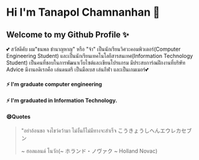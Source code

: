
# Hi I'm Tanapol Chamnanhan 👋
## Welcome to my Github Profile ✨

💕 สวัสดีคับ ผม"ธนพล ชำนาญหาญ" หรือ "จ้า" เป็นนักเรียนวิศวะคอมพิวเตอร์(Computer Engineering Student) และเป็นนักเรียนเทคโนโลยีสารสนเทศ(Information Technology Student) เป็นคนที่ชอบในการพัฒนาเว็บไซต์และเขียนโปรแกรม มีประสบการ์ณฝึกงานที่บริษัท Advice มีงานอดิเรกคือ เล่นดนตรี เป็นมือเบส เล่นกีฬา และเป็นเกมเมอร์💕

#### ⚡ I'm graduate computer engineering
#### ⚡ I'm graduated in Information Technology.


#### 😄Quotes
>"อย่าอ้อนขอ จงไขว่คว้ามา ไม่งั้นก็ไม่มีทางจะสำเร็จ こうきょうしへんエウレカセブン
>
> ~ ฮอลแลนด์ โนวัก(~ ホランド・ノヴァク ~ Holland Novac)
<!--
**TawittyTC/TawittyTC** is a ✨ _special_ ✨ repository because its `README.md` (this file) appears on your GitHub profile.

Here are some ideas to get you started:

- 🔭 I’m currently working on ...
- 🌱 I’m currently learning ...
- 👯 I’m looking to collaborate on ...
- 🤔 I’m looking for help with ...
- 💬 Ask me about ...
- 📫 How to reach me: ...
- 😄 Pronouns: ...
- ⚡ Fun fact: ...
-->
